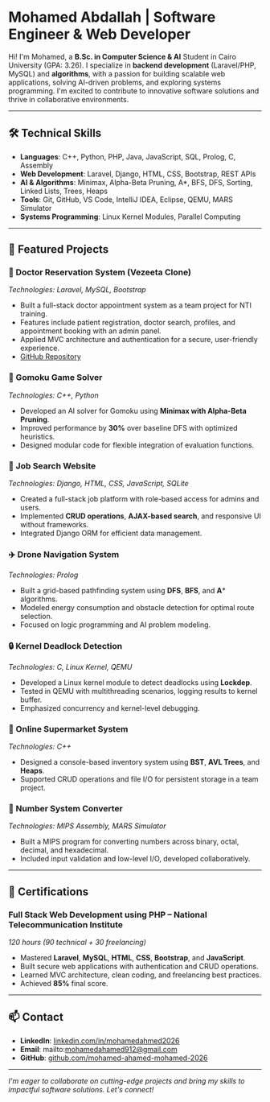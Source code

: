 # Mohamed Abdallah | Software Engineer & Web Developer

Hi! I'm Mohamed, a **B.Sc. in Computer Science & AI** Student in Cairo University (GPA: 3.26). I specialize in **backend development** (Laravel/PHP, MySQL) and **algorithms**, with a passion for building scalable web applications, solving AI-driven problems, and exploring systems programming. I'm excited to contribute to innovative software solutions and thrive in collaborative environments.

---

## 🛠 Technical Skills

- **Languages**: C++, Python, PHP, Java, JavaScript, SQL, Prolog, C, Assembly  
- **Web Development**: Laravel, Django, HTML, CSS, Bootstrap, REST APIs  
- **AI & Algorithms**: Minimax, Alpha-Beta Pruning, A*, BFS, DFS, Sorting, Linked Lists, Trees, Heaps  
- **Tools**: Git, GitHub, VS Code, IntelliJ IDEA, Eclipse, QEMU, MARS Simulator  
- **Systems Programming**: Linux Kernel Modules, Parallel Computing  

---

## 🌟 Featured Projects

### 🏥 Doctor Reservation System (Vezeeta Clone)  
*Technologies: Laravel, MySQL, Bootstrap*  
- Built a full-stack doctor appointment system as a team project for NTI training.  
- Features include patient registration, doctor search, profiles, and appointment booking with an admin panel.  
- Applied MVC architecture and authentication for a secure, user-friendly experience.  
- [GitHub Repository](https://github.com/mariamhabashi/NTI-Final-Project)  

### 🧠 Gomoku Game Solver  
*Technologies: C++, Python*  
- Developed an AI solver for Gomoku using **Minimax with Alpha-Beta Pruning**.  
- Improved performance by **30%** over baseline DFS with optimized heuristics.  
- Designed modular code for flexible integration of evaluation functions.  

### 📝 Job Search Website  
*Technologies: Django, HTML, CSS, JavaScript, SQLite*  
- Created a full-stack job platform with role-based access for admins and users.  
- Implemented **CRUD operations**, **AJAX-based search**, and responsive UI without frameworks.  
- Integrated Django ORM for efficient data management.  

### ✈️ Drone Navigation System  
*Technologies: Prolog*  
- Built a grid-based pathfinding system using **DFS**, **BFS**, and **A*** algorithms.  
- Modeled energy consumption and obstacle detection for optimal route selection.  
- Focused on logic programming and AI problem modeling.  

### 🔒 Kernel Deadlock Detection  
*Technologies: C, Linux Kernel, QEMU*  
- Developed a Linux kernel module to detect deadlocks using **Lockdep**.  
- Tested in QEMU with multithreading scenarios, logging results to kernel buffer.  
- Emphasized concurrency and kernel-level debugging.  

### 🛒 Online Supermarket System  
*Technologies: C++*  
- Designed a console-based inventory system using **BST**, **AVL Trees**, and **Heaps**.  
- Supported CRUD operations and file I/O for persistent storage in a team project.  

### 🔢 Number System Converter  
*Technologies: MIPS Assembly, MARS Simulator*  
- Built a MIPS program for converting numbers across binary, octal, decimal, and hexadecimal.  
- Included input validation and low-level I/O, developed collaboratively.  

---

## 📜 Certifications

### Full Stack Web Development using PHP – National Telecommunication Institute  
*120 hours (90 technical + 30 freelancing)*  
- Mastered **Laravel**, **MySQL**, **HTML**, **CSS**, **Bootstrap**, and **JavaScript**.  
- Built secure web applications with authentication and CRUD operations.  
- Learned MVC architecture, clean coding, and freelancing best practices.  
- Achieved **85%** final score.  

---

## 📫 Contact

- **LinkedIn**: [linkedin.com/in/mohamedahmed2026](https://linkedin.com/in/mohamedahmed2026)  
- **Email**: mailto:mohamedahamed912@gmail.com  
- **GitHub**: [github.com/mohamed-ahamed-mohamed-2026](https://github.com/mohamed-ahamed-mohamed-2026)  

---

*I'm eager to collaborate on cutting-edge projects and bring my skills to impactful software solutions. Let's connect!*
